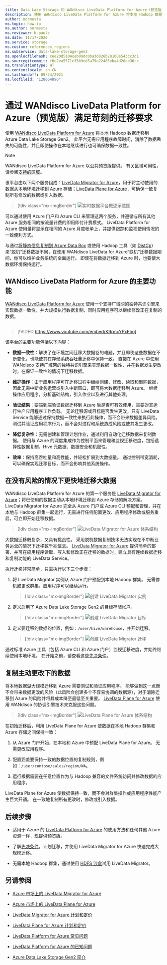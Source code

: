 ```yaml
---
title: Data Lake Storage 和 WANdisco LiveData Platform for Azure（预览版）
description: 使用 WANdisco LiveData Platform for Azure 将本地 Hadoop 数据迁移到 Azure Data Lake Storage Gen2。
author: normesta
ms.topic: how-to
ms.author: normesta
ms.reviewer: b-pauls
ms.date: 11/17/2020
ms.service: storage
ms.custom: references_regions
ms.subservice: data-lake-storage-gen2
ms.openlocfilehash: cee20d5104ceb09dc0ba3d826b28108e543cc3d1
ms.sourcegitcommit: f6e2ea5571e35b9ed3a79a22485eba4d20ae36cc
ms.translationtype: HT
ms.contentlocale: zh-CN
ms.lasthandoff: 09/24/2021
ms.locfileid: "128664896"
---
```

# <a name="meet-demanding-migration-requirements-with-wandisco-livedata-platform-for-azure-preview"></a>通过 WANdisco LiveData Platform for Azure（预览版）满足苛刻的迁移要求

使用 [WANdisco LiveData Platform for Azure](https://docs.wandisco.com/live-data-platform/docs/landing/) 将本地 Hadoop 数据迁移到 Azure Data Lake Storage Gen2。 此平台无需应用程序故障时间，消除了数据丢失的可能性，并且即使操作在本地继续进行也可确保数据一致性。

> [!NOTE]
> WANdisco LiveData Platform for Azure 以公共预览版提供。 有关区域可用性，请参阅[支持的区域](https://docs.wandisco.com/live-data-platform/docs/prereq#supported-regions)。

该平台由以下两个服务组成：[LiveData Migrator for Azure](https://www.wandisco.com/products/livedata-migrator-for-azure)，用于将主动使用的数据从本地环境迁移到 Azure 存储；[LiveData Plane for Azure](https://www.wandisco.com/products/livedata-plane-for-azure)，可确保一致复制所有修改的数据或引入数据。

> [!div class="mx-imgBorder"]
> ![实时数据平台概述示意图](./media/migrate-gen2-wandisco-live-data-platform/live-data-platform-overview.png)

可以通过使用 Azure 门户和 Azure CLI 来管理这两个服务，并遵循与所有其他 Azure 服务相同的按流量计费的即用即付计费模式。 LiveData Platform for Azure 使用量将显示在相同的 Azure 月度帐单上，并提供跟踪和监视使用情况的一致便利方式。

与通过[将静态信息复制到 Azure Data Box](./data-lake-storage-migrate-on-premises-hdfs-cluster.md) 或使用 Hadoop 工具（如 [DistCp](https://hadoop.apache.org/docs/current/hadoop-distcp/DistCp.html)）来“脱机”迁移数据不同，在使用 WANdisco LiveData for Azure“联机”迁移数据期间，你可以维护业务系统的全面运行。 即使在将数据迁移到 Azure 时，也要使大数据环境保持运行。

## <a name="key-features-of-wandisco-livedata-platform-for-azure"></a>WANdisco LiveData Platform for Azure 的主要功能

[WANdisco LiveData Platform for Azure](https://docs.wandisco.com/live-data-platform/docs/landing/) 使用一个支持广域网的独特共识引擎来实现数据一致性，并大规模执行数据复制，同时应用程序可以继续修改正在复制的数据。 <br><br>

> [!VIDEO https://www.youtube.com/embed/KRrmcYPxEho]

该平台的主要功能包括以下内容：

- **数据一致性**：解决了在环境之间迁移大数据卷的难题，并且即使这些数据在不断变化，也能使其在存储系统吞吐量迁移中保持一致。 直接在 Azure 中使用 WANdisco 支持广域网的独特共识引擎来实现数据一致性，并在数据发生更改时，在保证一致性的情况下迁移数据。

- **维护操作**：由于应用程序可在迁移过程中继续创建、修改、读取和删除数据，因此无需中断业务运营或引入中断窗口，即可将大数据迁移到 Azure。 继续操作应用程序，分析基础结构，引入作业以及进行其他处理。

- **验证结果**：要端到端验证数据迁移到 Azure 后是否可有效使用，需要对其运行生产应用程序工作负载。 无论迁移源或目标是否发生更改，只有 LiveData Service 能够通过保持数据一致性来执行此操作，而不会带来数据差异风险。 测试并验证应用程序行为，而不会对进程和系统造成风险或使其发生更改。

- **降低复杂性**：无需创建和管理计划作业，通过利用自动化迁移数据来复制数据。 使用与 Azure 的深度集成作为控制平面来管理和监视迁移进度，包括选择性数据复制、Hive 元数据、数据安全和机密性。

- **效率**：保持高吞吐量和高性能，并轻松扩展到大数据量。 通过控制带宽消耗，可以确保实现迁移目标，而不会影响其他系统操作。

## <a name="migrate-big-data-faster-without-risk"></a>在没有风险的情况下更快地迁移大数据

WANdisco LiveData Platform for Azure 的第一个服务是 [LiveData Migrator for Azure](https://www.wandisco.com/products/livedata-migrator-for-azure)；将已使用的数据主动从本地环境迁移到 Azure 存储的解决方案。 LiveData Migrator for Azure 完全从 Azure 门户或 Azure CLI 预配和管理，并在本地与 Hadoop 群集一起运行，无需进行任何配置更改、应用程序修改或服务重启，可立即开始迁移数据。

> [!div class="mx-imgBorder"]
> ![LiveData Migrator for Azure 体系结构](./media/migrate-gen2-wandisco-live-data-platform/live-data-migrator-architecture.png)

大数据迁移既复杂，又具有挑战性。 采用脱机数据复制技术无法实现在不中断业务运营的情况下迁移数千兆信息。 [LiveData Migrator for Azure](https://www.wandisco.com/products/livedata-migrator-for-azure) 提供简单的部署，并可在应用程序读取、写入和修改正在迁移的数据时，建立具有连续数据迁移和复制功能的 LiveData Service。

执行迁移非常简单，只需执行以下三个步骤：

1. 将 LiveData Migrator 实例从 Azure 门户预配到本地 Hadoop 群集。 无需停机或更改群集，应用程序可以继续运行。

   > [!div class="mx-imgBorder"]
   > ![创建 LiveData Migrator 实例](./media/migrate-gen2-wandisco-live-data-platform/create-live-data-migrator.png)

2. 定义启用了 Azure Data Lake Storage Gen2 的目标存储帐户。

   > [!div class="mx-imgBorder"]
   > ![创建 LiveData Migrator 目标](./media/migrate-gen2-wandisco-live-data-platform/create-target.png)

3. 定义要迁移的数据的位置，例如：`/user/hive/warehouse`，并开始迁移。

   > [!div class="mx-imgBorder"]
   > ![创建 LiveData Migrator 迁移](./media/migrate-gen2-wandisco-live-data-platform/create-migration.png)

通过标准 Azure 工具（包括 Azure CLI 和 Azure 门户）监视迁移进度，并始终继续使用本地环境。 在开始之前，请查看这些[先决条件](https://docs.wandisco.com/live-data-platform/docs/prereq/)。

## <a name="replicate-data-under-active-change"></a>复制主动更改下的数据

将本地数据湖大规模迁移到 Azure 需要测试和验证应用程序。 能够做到这一点而不会带来数据更改的风险（此风险会创建多个不容易协调的数据源），对于消除迁移到 Azure 的风险并将其成本降至最低至关重要。 [LiveData Plane for Azure](https://www.wandisco.com/products/livedata-plane-for-azure) 使用 WANdisco 的协调引擎技术来克服这些问题。

> [!div class="mx-imgBorder"]
> ![LiveData Plane for Azure 体系结构](./media/migrate-gen2-wandisco-live-data-platform/live-data-plane-architecture.png)

在初始迁移后，利用 LiveData Plane for Azure 使数据在本地 Hadoop 群集和 Azure 存储之间保持一致：

1. 从 Azure 门户开始，在本地和 Azure 中预配 LiveData Plane for Azure。 无需更改应用程序。

2. 配置涵盖要保持一致的数据位置的复制规则，例如：`/user/contoso/sales/region/WA`。

3. 运行根据需要在任意位置作为与 Hadoop 兼容的文件系统访问并修改数据的应用程序。

LiveData Plane for Azure 使数据保持一致，而不会对群集操作或应用程序性能产生巨大开销。 在一致地复制所有更改时，修改或引入数据。

## <a name="next-steps"></a>后续步骤

- 适用于 Azure 的 [LiveData Platform for Azure](https://docs.wandisco.com/live-data-platform/docs/landing/) 的使用方法和任何其他 Azure 资源一样，现提供预览版。

- 了解[先决条件](https://docs.wandisco.com/live-data-platform/docs/prereq/)，计划迁移，并使用 LiveData Migrator for Azure 快速完成大规模迁移。

- 无需本地 Hadoop 群集，通过使用 [HDFS 沙盒](https://docs.wandisco.com/live-data-platform/docs/create-sandbox-intro/)试用 LiveData Migrator。

## <a name="see-also"></a>另请参阅

- [Azure 市场上的 LiveData Migrator for Azure](https://azuremarketplace.microsoft.com/marketplace/apps/wandisco.ldm?tab=Overview)

- [Azure 市场上的 LiveData Plane for Azure](https://azuremarketplace.microsoft.com/marketplace/apps/wandisco.ldp?tab=Overview)

- [LiveData Migrator for Azure 计划和定价](https://azuremarketplace.microsoft.com/marketplace/apps/wandisco.ldm?tab=PlansAndPrice)

- [LiveData Plane for Azure 计划和定价](https://azuremarketplace.microsoft.com/marketplace/apps/wandisco.ldp?tab=PlansAndPrice)

- [LiveData Platform for Azure 常见问题](https://docs.wandisco.com/live-data-platform/docs/faq/)

- [LiveData Platform for Azure 的已知问题](https://docs.wandisco.com/live-data-platform/docs/known-issues/)

- [Azure Data Lake Storage Gen2 简介](data-lake-storage-introduction.md)
